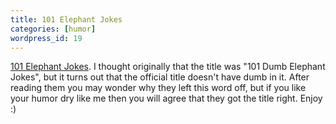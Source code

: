 ```yaml
--- 
title: 101 Elephant Jokes
categories: [humor]
wordpress_id: 19
---
```

[101 Elephant Jokes](/101elephantjokes/). I thought originally that the title was "101 Dumb Elephant Jokes", but it turns out that the official title doesn't have dumb in it. After reading them you may wonder why they left this word off, but if you like your humor dry like me then you will agree that they got the title right.  Enjoy :)
